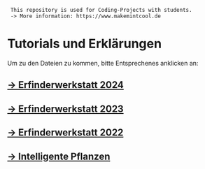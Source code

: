  	 This repository is used for Coding-Projects with students.
     -> More information: https://www.makemintcool.de

# Tutorials und Erklärungen

Um zu den Dateien zu kommen, bitte Entsprechenes anklicken an:

##  [-> Erfinderwerkstatt 2024](/Erfinderwerkstatt_2024)
##  [-> Erfinderwerkstatt 2023](/Erfinderwerkstatt_2023)
##  [-> Erfinderwerkstatt 2022](/Erfinderwerkstatt_2022)


##  [-> Intelligente Pflanzen](/Intelligente_Pflanzen)
 

